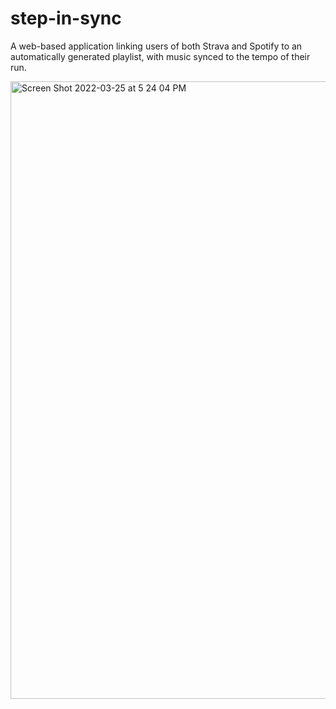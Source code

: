 # step-in-sync
A web-based application linking users of both Strava and Spotify to an automatically generated playlist, with music synced to the tempo of their run.

<img width="988" alt="Screen Shot 2022-03-25 at 5 24 04 PM" src="https://user-images.githubusercontent.com/41641890/160202691-f1e75975-c13e-43fc-a0ac-90b224f903e5.png">
